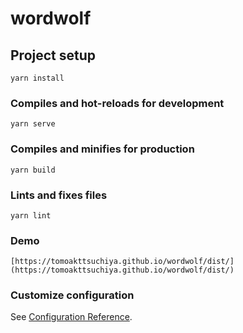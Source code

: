 # wordwolf

## Project setup
```
yarn install
```

### Compiles and hot-reloads for development
```
yarn serve
```

### Compiles and minifies for production
```
yarn build
```

### Lints and fixes files
```
yarn lint
```

### Demo
```
[https://tomoakttsuchiya.github.io/wordwolf/dist/](https://tomoakttsuchiya.github.io/wordwolf/dist/)
```

### Customize configuration
See [Configuration Reference](https://cli.vuejs.org/config/).
